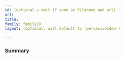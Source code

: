```yaml
---
id: (optional = omit if same as filename and url)
url: 
title: 
family: familyID
layout: (optional: will default to 'pervasiveIdea')

---
```


### Summary
